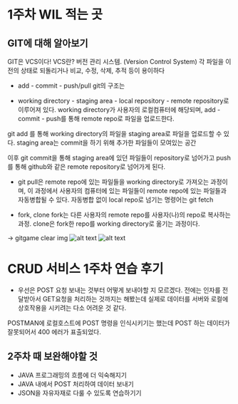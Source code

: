 # 1주차 WIL 적는 곳
## GIT에 대해 알아보기
GIT은 VCS이다!
VCS란? 버전 관리 시스템. (Version Control System)
각 파일을 이전의 상태로 되돌리거나 비교, 수정, 삭제, 추적 등이 용이하다

* add - commit - push/pull
git의 구조는
- working directory - staging area - local repository - remote repository로 이루어져 있다.
working directory가 사용자의 로컬컴퓨터에 해당되며, add - commit - push를 통해 remote repo로 파일을 업로드한다.

git add 를 통해 working directory의 파일을 staging area로 파일을 업로드할 수 있다. staging area는 commit을 하기 위해 추가한 파일들이 모여있는 공간

이후 git commit을 통해 staging area에 있던 파일들이 repository로 넘어가고 push를 통해 github와 같은 remote repository로 넘어가게 된다.

- git pull은 remote repo에 있는 파일들을 working directory로 가져오는 과정이며, 이 과정에서 사용자의 컴퓨터에 있는 파일들이 remote repo에 있는 파일들과 자동병합될 수 있다. 자동병합 없이 local repo로 넘기는 명령어는 git fetch

* fork, clone
fork는 다른 사용자의 remote repo를 사용자(나)의 repo로 복사하는 과정. clone은 fork한 repo를 working directory로 옮기는 과정이다.

-> gitgame clear img
![alt text](image.png)
![alt text](image-1.png)


# CRUD 서비스 1주차 연습 후기
- 우선은 POST 요청 보내는 것부터 어떻게 보내야할 지 모르겠다. 전에는 인자를 전달받아서 GET요청을 처리하는 것까지는 해봤는데 실제로 데이터를 서버와 로컬에 상호작용을 시키려는 다소 어려운 것 같다.


POSTMAN에 로컬호스트에 POST 명령을 인식시키기는 했는데 POST 하는 데이터가 잘못되어서 400 에러가 표출되었다.

## 2주차 때 보완해야할 것
* JAVA 프로그래밍의 흐름에 더 익숙해지기
* JAVA 내에서 POST 처리하여 데이터 보내기
* JSON을 자유자재로 다룰 수 있도록 연습하기기